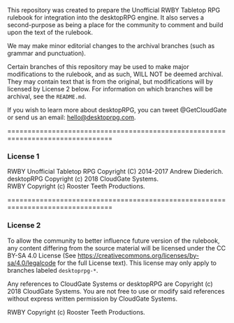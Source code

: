 This repository was created to prepare the Unofficial RWBY Tabletop RPG rulebook
for integration into the desktopRPG engine. It also serves a second-purpose as
being a place for the community to comment and build upon the text of the
rulebook.

We may make minor editorial changes to the archival branches (such as grammar
and punctuation).

Certain branches of this repository may be used to make major modifications to
the rulebook, and as such, WILL NOT be deemed archival. They may contain text
that is from the original, but modifications will by licensed by License 2
below. For information on which branches will be archival, see the `README.md`.

If you wish to learn more about desktopRPG, you can tweet @GetCloudGate or send
us an email: hello@desktoprpg.com.

================================================================================

### License 1

RWBY Unofficial Tabletop RPG Copyright (C) 2014-2017 Andrew Diederich.  
desktopRPG Copyright (c) 2018 CloudGate Systems.  
RWBY Copyright (c) Rooster Teeth Productions.

================================================================================


### License 2

To allow the community to better influence future version of the rulebook, any
content differing from the source material will be licensed under the CC BY-SA
4.0 License (See https://creativecommons.org/licenses/by-sa/4.0/legalcode for
the full License text). This license may only apply to branches labeled
`desktoprpg-*`.

Any references to CloudGate Systems or desktopRPG are Copyright (c) 2018
CloudGate Systems. You are not free to use or modify said references without
express written permission by CloudGate Systems.

RWBY Copyright (c) Rooster Teeth Productions.
